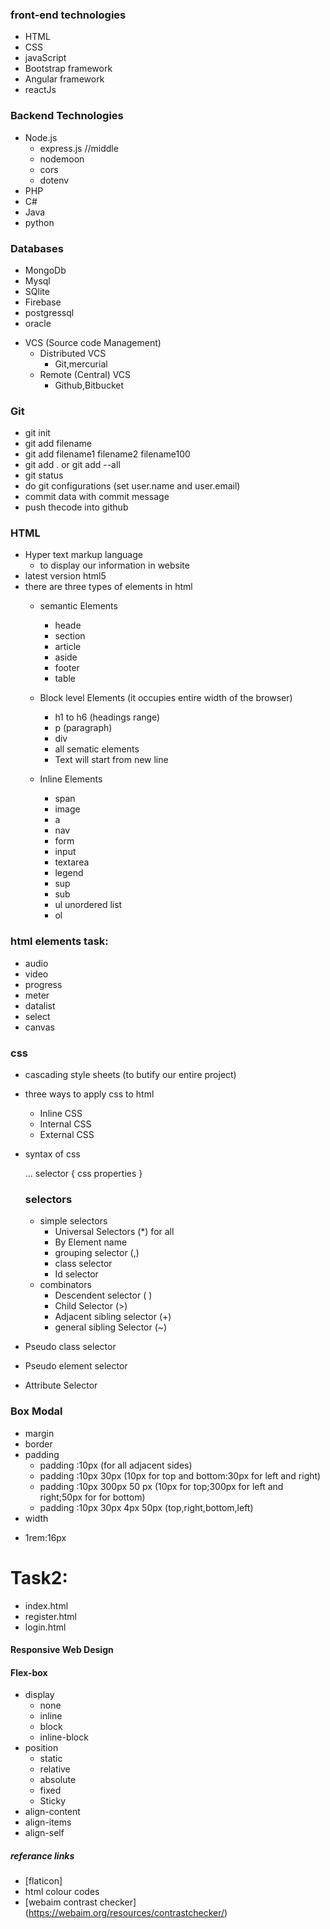 ### front-end technologies

- HTML
- CSS
- javaScript
- Bootstrap framework
- Angular framework
- reactJs


### Backend Technologies

- Node.js
   - express.js  //middle
   - nodemoon
   - cors
   - dotenv
-  PHP
-  C#
-  Java
-  python

### Databases
- MongoDb
- Mysql
- SQlite
- Firebase
- postgressql
- oracle


+ VCS (Source code Management)
     - Distributed VCS
         - Git,mercurial
     - Remote (Central) VCS
         - Github,Bitbucket

### Git

- git init
- git add filename
- git add filename1 filename2 filename100
- git add . or git add --all
- git status
- do git configurations (set user.name and user.email)
- commit data with commit message
- push thecode into github


### HTML

- Hyper text markup language
   - to display our information in website
- latest version html5
- there are three types of elements in html 
   - semantic Elements  
      - heade
      - section 
      - article
      - aside
      - footer
      - table 

   - Block level Elements (it occupies entire width of the browser)
      - h1 to h6 (headings range)
      - p (paragraph)
      - div
      - all sematic elements
      - Text will start from new line

   - Inline Elements
      - span
      - image 
      - a 
      - nav
      - form
      - input
      - textarea
      - legend
      - sup
      - sub
      - ul unordered list
      - ol

 ### html elements task:
 - audio
 - video
 - progress
 - meter
 - datalist
 - select
 - canvas

 ### css

 + cascading style sheets (to butify our entire project)
 + three ways to apply css to html
   - Inline CSS
   - Internal CSS
   - External CSS
+ syntax of css
  
  ...
  selector {
     css properties
  }

  ### selectors
  + simple selectors
    - Universal Selectors (*)  for all
    - By Element name
    - grouping selector (,)
    - class selector
    - Id selector
  + combinators
    + Descendent selector ( )
    + Child Selector (>)
    + Adjacent sibling selector (+)
    + general sibling Selector (~)
 + Pseudo class selector
 + Pseudo element selector
 + Attribute Selector 
   
### Box Modal

+ margin
+ border
+ padding
  - padding :10px (for all adjacent sides)
  - padding :10px 30px (10px for top and bottom:30px for left and right)
  - padding :10px 300px 50 px (10px for top;300px for left and right;50px for for bottom)
  - padding :10px 30px 4px 50px (top,right,bottom,left)
+ width
- 1rem:16px

Task2:
=====
- index.html
- register.html
- login.html
#### Responsive Web Design
#### Flex-box

+ display
  - none
  - inline
  - block
  - inline-block
+ position
  - static
  - relative
  - absolute
  - fixed
  - Sticky
+ align-content
+ align-items
+ align-self

##### referance links
- [flaticon]
- html colour codes
- [webaim contrast checker] (https://webaim.org/resources/contrastchecker/)

